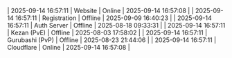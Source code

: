 | 2025-09-14 16:57:11 | Website | Online | 2025-09-14 16:57:08 |
| 2025-09-14 16:57:11 | Registration | Offline | 2025-09-09 16:40:23 |
| 2025-09-14 16:57:11 | Auth Server | Offline | 2025-08-18 09:33:31 |
| 2025-09-14 16:57:11 | Kezan (PvE) | Offline | 2025-08-03 17:58:02 |
| 2025-09-14 16:57:11 | Gurubashi (PvP) | Offline | 2025-08-23 21:44:06 |
| 2025-09-14 16:57:11 | Cloudflare | Online | 2025-09-14 16:57:08 |
